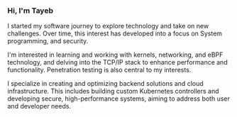 ### Hi, I'm Tayeb

I started my software journey to explore technology and take on new challenges. Over time, this interest has developed into a focus on System programming, and security.

I'm interested in learning and working with kernels, networking, and eBPF technology, and delving into the TCP/IP stack to enhance performance and functionality. Penetration testing is also central to my interests.

I specialize in creating and optimizing backend solutions and cloud infrastructure. This includes building custom Kubernetes controllers and developing secure, high-performance systems, aiming to address both user and developer needs.
